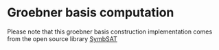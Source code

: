 # Groebner basis computation

Please note that this groebner basis construction implementation comes from the open source library [SymbSAT](https://github.com/pavel-fokin/SymbSAT/tree/master)